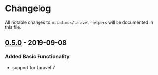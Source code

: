 # Changelog

All notable changes to `miladimos/laravel-helpers` will be documented in this file.



## [0.5.0] - 2019-09-08

### Added Basic Functionality
- support for Laravel 7


[0.5.0]: https://github.com/browner12/helpers/compare/v1.0.0...v1.0.1
